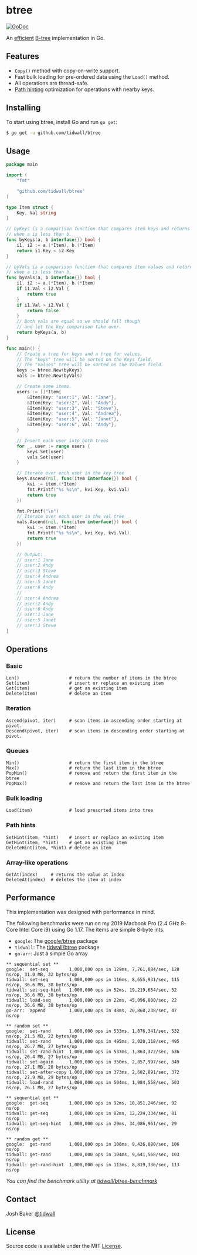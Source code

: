# btree

[![GoDoc](https://godoc.org/github.com/tidwall/btree?status.svg)](https://godoc.org/github.com/tidwall/btree)

An [efficient](#performance) [B-tree](https://en.wikipedia.org/wiki/B-tree) implementation in Go. 

## Features

- `Copy()` method with copy-on-write support.
- Fast bulk loading for pre-ordered data using the `Load()` method.
- All operations are thread-safe.
- [Path hinting](PATH_HINT.md) optimization for operations with nearby keys.

## Installing

To start using btree, install Go and run `go get`:

```sh
$ go get -u github.com/tidwall/btree
```

## Usage

```go
package main

import (
	"fmt"

	"github.com/tidwall/btree"
)

type Item struct {
	Key, Val string
}

// byKeys is a comparison function that compares item keys and returns true
// when a is less than b.
func byKeys(a, b interface{}) bool {
	i1, i2 := a.(*Item), b.(*Item)
	return i1.Key < i2.Key
}

// byVals is a comparison function that compares item values and returns true
// when a is less than b.
func byVals(a, b interface{}) bool {
	i1, i2 := a.(*Item), b.(*Item)
	if i1.Val < i2.Val {
		return true
	}
	if i1.Val > i2.Val {
		return false
	}
	// Both vals are equal so we should fall though
	// and let the key comparison take over.
	return byKeys(a, b)
}

func main() {
	// Create a tree for keys and a tree for values.
	// The "keys" tree will be sorted on the Keys field.
	// The "values" tree will be sorted on the Values field.
	keys := btree.New(byKeys)
	vals := btree.New(byVals)

	// Create some items.
	users := []*Item{
		&Item{Key: "user:1", Val: "Jane"},
		&Item{Key: "user:2", Val: "Andy"},
		&Item{Key: "user:3", Val: "Steve"},
		&Item{Key: "user:4", Val: "Andrea"},
		&Item{Key: "user:5", Val: "Janet"},
		&Item{Key: "user:6", Val: "Andy"},
	}

	// Insert each user into both trees
	for _, user := range users {
		keys.Set(user)
		vals.Set(user)
	}

	// Iterate over each user in the key tree
	keys.Ascend(nil, func(item interface{}) bool {
		kvi := item.(*Item)
		fmt.Printf("%s %s\n", kvi.Key, kvi.Val)
		return true
	})

	fmt.Printf("\n")
	// Iterate over each user in the val tree
	vals.Ascend(nil, func(item interface{}) bool {
		kvi := item.(*Item)
		fmt.Printf("%s %s\n", kvi.Key, kvi.Val)
		return true
	})

	// Output:
	// user:1 Jane
	// user:2 Andy
	// user:3 Steve
	// user:4 Andrea
	// user:5 Janet
	// user:6 Andy
	//
	// user:4 Andrea
	// user:2 Andy
	// user:6 Andy
	// user:1 Jane
	// user:5 Janet
	// user:3 Steve
}
```

## Operations

### Basic

```
Len()                   # return the number of items in the btree
Set(item)               # insert or replace an existing item
Get(item)               # get an existing item
Delete(item)            # delete an item
```

### Iteration

```
Ascend(pivot, iter)     # scan items in ascending order starting at pivot.
Descend(pivot, iter)    # scan items in descending order starting at pivot.
```

### Queues

```
Min()                   # return the first item in the btree
Max()                   # return the last item in the btree
PopMin()                # remove and return the first item in the btree
PopMax()                # remove and return the last item in the btree
```
### Bulk loading

```
Load(item)              # load presorted items into tree
```

### Path hints

```
SetHint(item, *hint)    # insert or replace an existing item
GetHint(item, *hint)    # get an existing item
DeleteHint(item, *hint) # delete an item
```

### Array-like operations

```
GetAt(index)     # returns the value at index
DeleteAt(index)  # deletes the item at index
```

## Performance

This implementation was designed with performance in mind. 

The following benchmarks were run on my 2019 Macbook Pro (2.4 GHz 8-Core Intel Core i9) using Go 1.17. The items are simple 8-byte ints. 

- `google`: The [google/btree](https://github.com/google/btree) package
- `tidwall`: The [tidwall/btree](https://github.com/tidwall/btree) package
- `go-arr`: Just a simple Go array

```
** sequential set **
google:  set-seq        1,000,000 ops in 129ms, 7,761,884/sec, 128 ns/op, 31.0 MB, 32 bytes/op
tidwall: set-seq        1,000,000 ops in 116ms, 8,655,931/sec, 115 ns/op, 36.6 MB, 38 bytes/op
tidwall: set-seq-hint   1,000,000 ops in 52ms, 19,219,654/sec, 52 ns/op, 36.6 MB, 38 bytes/op
tidwall: load-seq       1,000,000 ops in 22ms, 45,096,800/sec, 22 ns/op, 36.6 MB, 38 bytes/op
go-arr:  append         1,000,000 ops in 48ms, 20,860,238/sec, 47 ns/op

** random set **
google:  set-rand       1,000,000 ops in 533ms, 1,876,341/sec, 532 ns/op, 21.5 MB, 22 bytes/op
tidwall: set-rand       1,000,000 ops in 495ms, 2,020,118/sec, 495 ns/op, 26.7 MB, 27 bytes/op
tidwall: set-rand-hint  1,000,000 ops in 537ms, 1,863,372/sec, 536 ns/op, 26.4 MB, 27 bytes/op
tidwall: set-again      1,000,000 ops in 350ms, 2,857,997/sec, 349 ns/op, 27.1 MB, 28 bytes/op
tidwall: set-after-copy 1,000,000 ops in 373ms, 2,682,891/sec, 372 ns/op, 27.9 MB, 29 bytes/op
tidwall: load-rand      1,000,000 ops in 504ms, 1,984,558/sec, 503 ns/op, 26.1 MB, 27 bytes/op

** sequential get **
google:  get-seq        1,000,000 ops in 92ms, 10,851,246/sec, 92 ns/op
tidwall: get-seq        1,000,000 ops in 82ms, 12,224,334/sec, 81 ns/op
tidwall: get-seq-hint   1,000,000 ops in 29ms, 34,086,961/sec, 29 ns/op

** random get **
google:  get-rand       1,000,000 ops in 106ms, 9,426,080/sec, 106 ns/op
tidwall: get-rand       1,000,000 ops in 104ms, 9,641,568/sec, 103 ns/op
tidwall: get-rand-hint  1,000,000 ops in 113ms, 8,819,336/sec, 113 ns/op
```

*You can find the benchmark utility at [tidwall/btree-benchmark](https://github.com/tidwall/btree-benchmark)*

## Contact

Josh Baker [@tidwall](http://twitter.com/tidwall)

## License

Source code is available under the MIT [License](/LICENSE).
